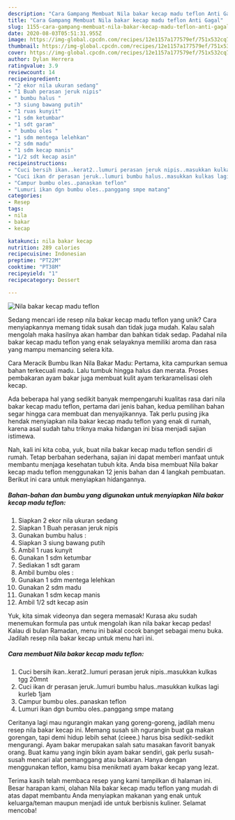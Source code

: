 ```yaml
---
description: "Cara Gampang Membuat Nila bakar kecap madu teflon Anti Gagal"
title: "Cara Gampang Membuat Nila bakar kecap madu teflon Anti Gagal"
slug: 1155-cara-gampang-membuat-nila-bakar-kecap-madu-teflon-anti-gagal
date: 2020-08-03T05:51:31.955Z
image: https://img-global.cpcdn.com/recipes/12e1157a177579ef/751x532cq70/nila-bakar-kecap-madu-teflon-foto-resep-utama.jpg
thumbnail: https://img-global.cpcdn.com/recipes/12e1157a177579ef/751x532cq70/nila-bakar-kecap-madu-teflon-foto-resep-utama.jpg
cover: https://img-global.cpcdn.com/recipes/12e1157a177579ef/751x532cq70/nila-bakar-kecap-madu-teflon-foto-resep-utama.jpg
author: Dylan Herrera
ratingvalue: 3.9
reviewcount: 14
recipeingredient:
- "2 ekor nila ukuran sedang"
- "1 Buah perasan jeruk nipis"
- " bumbu halus "
- "3 siung bawang putih"
- "1 ruas kunyit"
- "1 sdm ketumbar"
- "1 sdt garam"
- " bumbu oles "
- "1 sdm mentega lelehkan"
- "2 sdm madu"
- "1 sdm kecap manis"
- "1/2 sdt kecap asin"
recipeinstructions:
- "Cuci bersih ikan..kerat2..lumuri perasan jeruk nipis..masukkan kulkas tgg 20mnt"
- "Cuci ikan dr perasan jeruk..lumuri bumbu halus..masukkan kulkas lagi kurleb 1jam"
- "Campur bumbu oles..panaskan teflon"
- "Lumuri ikan dgn bumbu oles..panggang smpe matang"
categories:
- Resep
tags:
- nila
- bakar
- kecap

katakunci: nila bakar kecap 
nutrition: 289 calories
recipecuisine: Indonesian
preptime: "PT22M"
cooktime: "PT38M"
recipeyield: "1"
recipecategory: Dessert

---
```



![Nila bakar kecap madu teflon](https://img-global.cpcdn.com/recipes/12e1157a177579ef/751x532cq70/nila-bakar-kecap-madu-teflon-foto-resep-utama.jpg)

Sedang mencari ide resep nila bakar kecap madu teflon yang unik? Cara menyiapkannya memang tidak susah dan tidak juga mudah. Kalau salah mengolah maka hasilnya akan hambar dan bahkan tidak sedap. Padahal nila bakar kecap madu teflon yang enak selayaknya memiliki aroma dan rasa yang mampu memancing selera kita.

Cara Meracik Bumbu Ikan Nila Bakar Madu: Pertama, kita campurkan semua bahan terkecuali madu. Lalu tumbuk hingga halus dan merata. Proses pembakaran ayam bakar juga membuat kulit ayam terkaramelisasi oleh kecap.

Ada beberapa hal yang sedikit banyak mempengaruhi kualitas rasa dari nila bakar kecap madu teflon, pertama dari jenis bahan, kedua pemilihan bahan segar hingga cara membuat dan menyajikannya. Tak perlu pusing jika hendak menyiapkan nila bakar kecap madu teflon yang enak di rumah, karena asal sudah tahu triknya maka hidangan ini bisa menjadi sajian istimewa.


Nah, kali ini kita coba, yuk, buat nila bakar kecap madu teflon sendiri di rumah. Tetap berbahan sederhana, sajian ini dapat memberi manfaat untuk membantu menjaga kesehatan tubuh kita. Anda bisa membuat Nila bakar kecap madu teflon menggunakan 12 jenis bahan dan 4 langkah pembuatan. Berikut ini cara untuk menyiapkan hidangannya.

<!--inarticleads1-->

##### Bahan-bahan dan bumbu yang digunakan untuk menyiapkan Nila bakar kecap madu teflon:

1. Siapkan 2 ekor nila ukuran sedang
1. Siapkan 1 Buah perasan jeruk nipis
1. Gunakan  bumbu halus :
1. Siapkan 3 siung bawang putih
1. Ambil 1 ruas kunyit
1. Gunakan 1 sdm ketumbar
1. Sediakan 1 sdt garam
1. Ambil  bumbu oles :
1. Gunakan 1 sdm mentega lelehkan
1. Gunakan 2 sdm madu
1. Gunakan 1 sdm kecap manis
1. Ambil 1/2 sdt kecap asin


Yuk, kita simak videonya dan segera memasak! Kurasa aku sudah menemukan formula pas untuk mengolah ikan nila bakar kecap pedas! Kalau di bulan Ramadan, menu ini bakal cocok banget sebagai menu buka. Jadilah resep nila bakar kecap untuk menu hari ini. 

<!--inarticleads2-->

##### Cara membuat Nila bakar kecap madu teflon:

1. Cuci bersih ikan..kerat2..lumuri perasan jeruk nipis..masukkan kulkas tgg 20mnt
1. Cuci ikan dr perasan jeruk..lumuri bumbu halus..masukkan kulkas lagi kurleb 1jam
1. Campur bumbu oles..panaskan teflon
1. Lumuri ikan dgn bumbu oles..panggang smpe matang


Ceritanya lagi mau ngurangin makan yang goreng-goreng, jadilah menu resep nila bakar kecap ini. Memang susah sih ngurangin buat ga makan gorengan, tapi demi hidup lebih sehat (cieee.) harus bisa sedikit-sedikit mengurangi. Ayam bakar merupakan salah satu masakan favorit banyak orang. Buat kamu yang ingin bikin ayam bakar sendiri, gak perlu susah-susah mencari alat pemanggang atau bakaran. Hanya dengan menggunakan teflon, kamu bisa menikmati ayam bakar kecap yang lezat. 

Terima kasih telah membaca resep yang kami tampilkan di halaman ini. Besar harapan kami, olahan Nila bakar kecap madu teflon yang mudah di atas dapat membantu Anda menyiapkan makanan yang enak untuk keluarga/teman maupun menjadi ide untuk berbisnis kuliner. Selamat mencoba!
